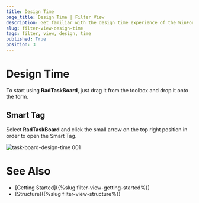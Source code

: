```yaml
---
title: Design Time
page_title: Design Time | Filter View
description: Get familiar with the design time experience of the WinForms FilterView control.  
slug: filter-view-design-time
tags: filter, view, design, time
published: True
position: 3  
---
```


# Design Time

To start using **RadTaskBoard**, just drag it from the toolbox and drop it onto the form.
 
## Smart Tag 

Select **RadTaskBoard** and click the small arrow on the top right position in order to open the Smart Tag.

![task-board-design-time 001](images/task-board-design-time001.png)


 
# See Also

* [Getting Started]({%slug filter-view-getting-started%})
* [Structure]({%slug filter-view-structure%})
 
        
